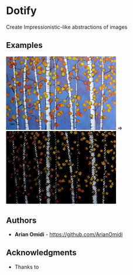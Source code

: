 # Dotify
Create Impressionistic-like abstractions of images

## Examples
<img src="./resources/images/trees.jpg?raw=true" width="300"> => <img src="./resources/images/dotified/trees_dotify.png?raw=true" width="300">

## Authors

* **Arian Omidi** - https://github.com/ArianOmidi


## Acknowledgments

* Thanks to 
